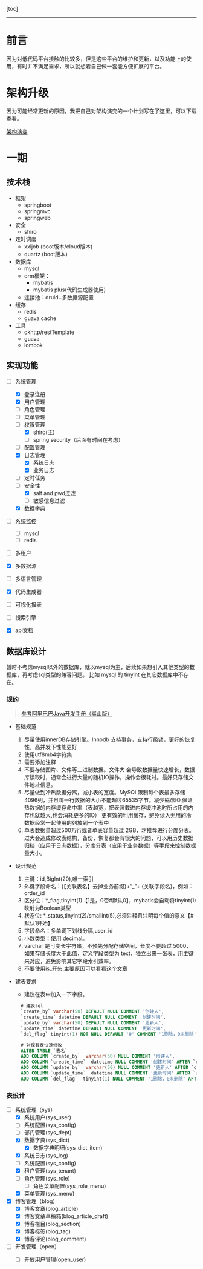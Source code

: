 [toc]

---

# 前言

因为对低代码平台接触的比较多，但是这些平台的维护和更新，以及功能上的使用，有时并不满足需求，所以就想着自己做一套能方便扩展的平台。

# 架构升级

因为可能经常更新的原因，我把自己对架构演变的一个计划写在了这里，可以下载查看。

[架构演变](https://github.com/smileluck/geek-study/blob/main/job/week15/%E6%9E%B6%E6%9E%84%E6%BC%94%E5%8F%98.xmind)

# 一期

## 技术栈

- 框架
  - springboot
  - springmvc
  - springweb
- 安全
  - shiro
- 定时调度
  - xxljob (boot版本/cloud版本)
  - quartz (boot版本)
- 数据库
  - mysql
  - orm框架：
    - mybatis
    - mybatis plus(代码生成器使用)
  - 连接池：druid+多数据源配置
- 缓存
  - redis
  - guava cache
- 工具
  - okhttp/restTemplate
  - guava
  - lombok



## 实现功能
- [ ] 系统管理
  - [x] 登录注册
  - [x] 用户管理
  - [ ] 角色管理
  - [ ] 菜单管理
  - [ ] 权限管理
    - [x] shiro(主)
    - [ ] spring security（后面有时间在考虑）
  - [ ] 配置管理
  - [x] 日志管理
    - [x] 系统日志
    - [x] 业务日志
  - [ ] 定时任务
  - [ ] 安全性
    - [x] salt and pwd过滤
    - [ ] 敏感信息过滤
  - [x] 数据字典
- [ ] 系统监控
  - [ ] mysql
  - [ ] redis
- [ ] 多租户
- [x] 多数据源
- [ ] 多语言管理
- [x] 代码生成器
- [ ] 可视化报表
- [ ] 搜索引擎
- [x] api文档



## 数据库设计
暂时不考虑mysql以外的数据库，就以mysql为主，后续如果想引入其他类型的数据库，再考虑sql类型的兼容问题。
比如 mysql 的 tinyint 在其它数据库中不存在。

### 规约
> [参考阿里巴巴Java开发手册（嵩山版）](https://ucc-private-download.oss-cn-beijing.aliyuncs.com/66995068b45c4ebfa74afcfc2e76212c.pdf?Expires=1642170331&OSSAccessKeyId=LTAIvsP3ECkg4Nm9&Signature=HxCVjNaGK75%2BifAHdney%2FCn2H4k%3D)

- 基础规范
    1. 尽量使用innerDB存储引擎。Innodb 支持事务，支持行级锁，更好的恢复性，高并发下性能更好
    2. 使用utf8mb4字符集
    3. 需要添加注释
    4. 不要存储图片、文件等二进制数据。文件大 会导致数据量快速增长，数据库读取时，通常会进行大量的随机IO操作，操作会很耗时。最好只存储文件地址信息。
    5. 尽量做到冷热数据分离，减小表的宽度。MySQL限制每个表最多存储4096列，并且每一行数据的大小不能超过65535字节。减少磁盘IO,保证热数据的内存缓存命中率（表越宽，把表装载进内存缓冲池时所占用的内存也就越大,也会消耗更多的IO） 更有效的利用缓存，避免读入无用的冷数据经常一起使用的列放到一个表中
    6. 单表数据量超过500万行或者单表容量超过 2GB，才推荐进行分库分表。过大会造成修改表结构，备份，恢复都会有很大的问题，可以用历史数据归档（应用于日志数据），分库分表（应用于业务数据）等手段来控制数据量大小。
- 设计规范
    1. 主键：id,BigInt(20),唯一索引
    2. 外键字段命名：{【关联表名】去掉业务前缀}+“_”+ {关联字段名}，例如：order_id
    3. 区分位：*_flag,tinyint(1)【1是，0否#默认0】，mybatis会自动将tinyint(1)映射为Boolean类型
    4. 状态位: *_status,tinyint(2)/smallint(5),必须注释且注明每个值的意义【#默认1开始】
    5. 字段命名：多单词下划线分隔,user_id
    6. 小数类型：使用 decimal。
    7. varchar 是可变长字符串，不预先分配存储空间，长度不要超过 5000，如果存储长度大于此值，定义字段类型为 text，独立出来一张表，用主键来对应，避免影响其它字段索引效率。
    8. 不要使用is_开头,主要原因可以看看这个[文章](https://hollischuang.gitee.io/tobetopjavaer/#/basics/java-basic/success-isSuccess-and-boolean-Boolean)
    
- 建表要求
    - 建议在表中加入一下字段。
    ```sql
      # 建表sql
      `create_by` varchar(50) DEFAULT NULL COMMENT '创建人',
      `create_time` datetime DEFAULT NULL COMMENT '创建时间',
      `update_by` varchar(50) DEFAULT NULL COMMENT '更新人',
      `update_time` datetime DEFAULT NULL COMMENT '更新时间',
      `del_flag` tinyint(1) NOT NULL DEFAULT '0' COMMENT '1删除，0未删除',
    
      # 对现有表快速修改
      ALTER TABLE `表名`
      ADD COLUMN `create_by`  varchar(50) NULL COMMENT '创建人',
      ADD COLUMN `create_time`  datetime NULL COMMENT '创建时间' AFTER `create_by`,
      ADD COLUMN `update_by`  varchar(50) NULL COMMENT '更新人' AFTER `create_time`,
      ADD COLUMN `update_time`  datetime NULL COMMENT '更新时间' AFTER `update_by`,
      ADD COLUMN `del_flag`  tinyint(1) NULL COMMENT '1删除，0未删除' AFTER `update_time`;
    ```
    

### 表设计
- [ ] 系统管理（sys）
    - [x] 系统用户(sys_user)
    - [ ] 系统配置(sys_config)
    - [ ] 部门管理(sys_dept)
    - [x] 数据字典(sys_dict)
      - [x] 数据字典明细(sys_dict_item)
    - [x] 系统日志(sys_log)
    - [ ] 系统配置(sys_config)
    - [x] 租户管理(sys_tenant)
    - [ ] 角色管理(sys_role)
      - [ ] 角色菜单配置(sys_role_menu)
    - [x] 菜单管理(sys_menu)
- [x] 博客管理（blog）
    - [x] 博客文章(blog_article)
    - [x] 博客文章草稿箱(blog_article_draft)
    - [x] 博客栏目(blog_section)
    - [x] 博客标签(blog_tag)
    - [x] 博客评论(blog_comment)
- [ ] 开发管理（open）
    - [ ] 开放用户管理(open_user)


